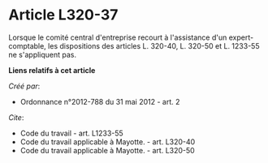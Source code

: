 # Article L320-37

Lorsque le comité central d'entreprise recourt à l'assistance d'un expert-comptable, les dispositions des articles L. 320-40,
L. 320-50 et L. 1233-55 ne s'appliquent pas.

**Liens relatifs à cet article**

_Créé par_:

  - Ordonnance n°2012-788 du 31 mai 2012 - art. 2

_Cite_:

  - Code du travail - art. L1233-55
  - Code du travail applicable à Mayotte. - art. L320-40
  - Code du travail applicable à Mayotte. - art. L320-50
